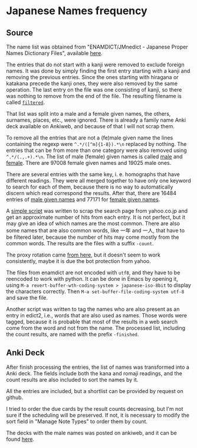 # Japanese Names frequency

## Source

The name list was obtained from "ENAMDICT/JMnedict - Japanese Proper Names Dictionary Files", available [here](http://www.edrdg.org/enamdict/enamdict_doc.html).

The entries that do not start with a kanji were removed to exclude foreign names.
It was done by simply finding the first entry starting with a kanji and removing the previous entries.
Since the ones starting with hiragana or katakana precede the kanji ones, they were also removed by the same operation.
The last entry on the file was one consisting of kanji, so there was nothing to remove from the end of the file.
The resulting filename is called [`filtered`](filtered).

That list was split into a male and a female given names, the others, surnames, places, etc., were ignored.
There is already a family name Anki deck available on Ankiweb, and because of that I will not scrap them.

To remove all the entries that are not a (fe)male given name the lines containing the regexp were `^.*/([^m]{1-8}).*\n` replaced by nothing.
The entries that can be from more than one category were also removed using `^.*/(.,.+).*\n`.
The list of male (female) given names is called [male](male) and [female](female).
There are 97008 female given names and 19025 male ones.

There are several entries with the same key, i. e. homographs that have different readings.
They were all merged together to have only one keyword to search for each of them, because there is no way to automatically discern which read correspond the results.
After that, there are 16484 entries of [male given names](male-merged) and 77171 for [female given names](female-merged).

A [simple script](search.py) was written to scrap the search page from yahoo.co.jp and get an approximate number of hits from each entry.
It is not perfect, but it may give an idea of which names are the most common.
There are also some names that are also common words, like 一年 and 一人, that have to be filtered later, because the number of hits may come mostly from the common words.
The results are the files with a suffix `-count`.

The proxy rotation came [from here](https://codelike.pro/create-a-crawler-with-rotating-ip-proxy-in-python/), but it doesn't seem to work consistently, maybe it is due the bot protection from yahoo.

The files from enamdict are not encoded with `utf8`, and they have to be reencoded to work with python.
It can be done in Emacs by opening it, using `M-a revert-buffer-wth-coding-system > japanese-iso-8bit` to display the characters correctly.
Then `M-a set-buffer-file-coding-system utf-8` and save the file.

Another script was written to tag the names who are also present as an entry in edict2, i.e., words that are also used as names.
Those words were tagged, because it is probable that most of the results in a web search come from the word and not from the name.
The processed list, including the count results, are named with the prefix `-finished`.


## Anki Deck

After finish processing the entries, the list of names was transformed into a Anki deck.
The fields include both the kana and romaji readings, and the count results are also included to sort the names by it.

All the entries are included, but a shortlist can be provided by request on github.

I tried to order the due cards by the result counts decreasing, but I'm not sure if the scheduling will be preserved.
If not, it is necessary to modify the sort field in "Manage Note Types" to order them by count.

The decks with the male names was posted on ankiweb, and it can be found [here](https://ankiweb.net/shared/info/1905821603).


